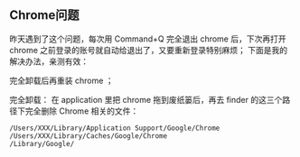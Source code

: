 ## Chrome问题

[](https://www.google.com.hk/search?newwindow=1&safe=strict&biw=1396&bih=798&ei=8mOgW5O8GKjN0PEPh8aT4A8&q=chrome+%E6%AF%8F%E6%AC%A1+%E7%99%BB%E5%BD%95&oq=chrome+%E6%AF%8F%E6%AC%A1+%E7%99%BB%E5%BD%95&gs_l=psy-ab.12...41934.42488.0.43296.3.3.0.0.0.0.283.283.2-1.1.0....0...1c.1.64.psy-ab..2.0.0....0.PvOqVOMkjUU)

昨天遇到了这个问题，每次用 Command+Q 完全退出 chrome 后，下次再打开 chrome 之前登录的账号就自动给退出了，又要重新登录特别麻烦；
下面是我的解决办法，亲测有效：

完全卸载后再重装 chrome ；

完全卸载：
在 application 里把 chrome 拖到废纸篓后，再去 finder 的这三个路径下完全删除 Chrome 相关的文件：


```
/Users/XXX/Library/Application Support/Google/Chrome
/Users/XXX/Library/Caches/Google/Chrome
/Library/Google/
```